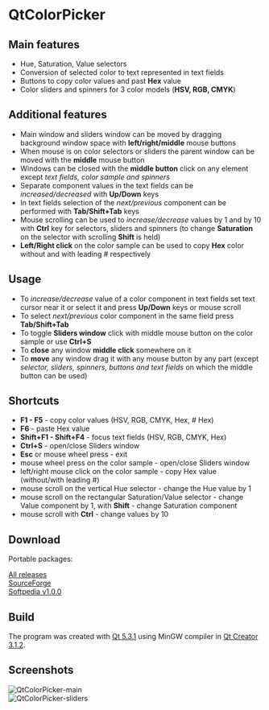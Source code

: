 # QtColorPicker

## Main features

- Hue, Saturation, Value selectors
- Conversion of selected color to text represented in text fields
- Buttons to copy color values and past **Hex** value
- Color sliders and spinners for 3 color models (**HSV, RGB, CMYK**)


## Additional features

- Main window and sliders window can be moved by dragging background window space with **left/right/middle** mouse buttons
- When mouse is on color selectors or sliders the parent window can be moved with the **middle** mouse button
- Windows can be closed with the **middle button** click on any element except *text fields, color sample and spinners*
- Separate component values in the text fields can be *increased/decreased* with **Up/Down** keys
- In text fields selection of the *next/previous* component can be performed with **Tab/Shift+Tab** keys
- Mouse scrolling can be used to *increase/decrease* values by 1 and by 10 with **Ctrl** key for selectors, sliders and spinners (to change **Saturation** on the selector with scrolling **Shift** is held)
- **Left/Right click** on the color sample can be used to copy **Hex** color without and with leading # respectively


## Usage

- To *increase/decrease* value of a color component in text fields set text cursor near it or select it and press **Up/Down** keys or mouse scroll
- To select *next/previous* color component in the same field press **Tab/Shift+Tab**
- To toggle **Sliders window** click with middle mouse button on the color sample or use **Ctrl+S**
- To **close** any window **middle click** somewhere on it
- To **move** any window drag it with any mouse button by any part (except *selector, sliders, spinners, buttons and text fields* on which the middle button can be used)


## Shortcuts

- **F1 - F5** - copy color values (HSV, RGB, CMYK, Hex, # Hex)
- **F6** - paste Hex value
- **Shift+F1 - Shift+F4** - focus text fields (HSV, RGB, CMYK, Hex)
- **Ctrl+S** - open/close Sliders window
- **Esc** or mouse wheel press - exit
- mouse wheel press on the color sample - open/close Sliders window
- left/right mouse click on the color sample - copy Hex value (without/with leading #)
- mouse scroll on the vertical Hue selector - change the Hue value by 1
- mouse scroll on the rectangular Saturation/Value selector - change Value component by 1, with **Shift** - change Saturation component
- mouse scroll with **Ctrl** - change values by 10

## Download

Portable packages:

[All releases](https://github.com/mortalis13/Qt-Color-Picker-Qt/releases) <br>
[SourceForge](https://sourceforge.net/projects/qtcolorpicker/files) <br>
[Softpedia v1.0.0](http://www.softpedia.com/get/PORTABLE-SOFTWARE/Multimedia/Graphics/Portable-QtColorPicker.shtml)

## Build

The program was created with [Qt 5.3.1](http://download.qt.io/official_releases/qt/5.3/5.3.1/) using MinGW compiler in [Qt Creator 3.1.2](http://download.qt.io/official_releases/qtcreator/3.1/3.1.2/).


## Screenshots

![QtColorPicker-main](/files/qtcolorpicker-1.png)  
![QtColorPicker-sliders](/files/qtcolorpicker-2.png)
